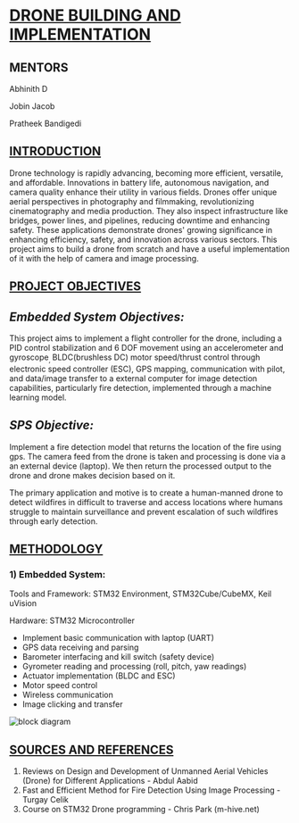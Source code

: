 


# **<span style="text-decoration:underline;">DRONE BUILDING AND IMPLEMENTATION</span>**

## **MENTORS**

Abhinith D

Jobin Jacob

Pratheek Bandigedi 

## **<span style="text-decoration:underline;">INTRODUCTION</span>**

Drone technology is rapidly advancing, becoming more efficient, versatile, and affordable. Innovations in battery life, autonomous navigation, and camera quality enhance their utility in various fields. Drones offer unique aerial perspectives in photography and filmmaking, revolutionizing cinematography and media production. They also inspect infrastructure like bridges, power lines, and pipelines, reducing downtime and enhancing safety. These applications demonstrate drones' growing significance in enhancing efficiency, safety, and innovation across various sectors. This project aims to build a drone from scratch and have a useful implementation of it with the help of camera and image processing.



## **<span style="text-decoration:underline;">PROJECT OBJECTIVES</span>**

## ***Embedded System Objectives:***

This project aims to implement a flight controller for the drone, including a PID control stabilization and 6 DOF movement using an accelerometer and gyroscope<sub>, </sub>BLDC(brushless DC) motor speed/thrust control through electronic speed controller (ESC), GPS mapping, communication with pilot, and data/image transfer to a external computer for image detection capabilities, particularly fire detection, implemented through a machine learning model.

## ***SPS Objective:***

 Implement a fire detection model that returns the location of the fire using gps. The camera feed from the drone is taken and processing is done via a an external device (laptop). We then return the processed output to the drone and drone makes decision based on it.

The primary application and motive is to create a human-manned drone to detect wildfires in difficult to traverse and access locations where humans struggle to maintain surveillance and prevent escalation of such wildfires through early detection.



## **<span style="text-decoration:underline;">METHODOLOGY</span>** 
### 1)	Embedded System:

Tools and Framework: STM32 Environment, STM32Cube/CubeMX, Keil uVision

Hardware: STM32 Microcontroller 




* Implement basic communication with laptop (UART)
* GPS data receiving and parsing
* Barometer interfacing and kill switch (safety device)
* Gyrometer reading and processing (roll, pitch, yaw readings)
* Actuator implementation (BLDC and ESC)
* Motor speed control
* Wireless communication 
* Image clicking and transfer



![block diagram](https://github.com/user-attachments/assets/0b1318f1-1909-4fe8-b458-c5e5afba15c3)





## **<span style="text-decoration:underline;">SOURCES AND REFERENCES</span>**



1. Reviews on Design and Development of Unmanned Aerial Vehicles (Drone) for Different Applications - Abdul Aabid
2. Fast and Efficient Method for Fire Detection Using Image Processing - Turgay Celik
3. Course on STM32 Drone programming - Chris Park (m-hive.net)
